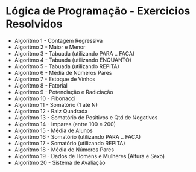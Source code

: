 # Lógica de Programação - Exercicios Resolvidos

* Algoritmo 1 - Contagem Regressiva
* Algoritmo 2 - Maior e Menor
* Algoritmo 3 - Tabuada (utilizando PARA .. FACA)
* Algoritmo 4 - Tabuada (utilizando ENQUANTO)
* Algoritmo 5 - Tabuada (utilizando REPITA)
* Algoritmo 6 - Média de Números Pares
* Algoritmo 7 - Estoque de Vinhos
* Algoritmo 8 - Fatorial
* Algoritmo 9 - Potenciação e Radiciação
* Algoritmo 10 - Fibonacci
* Algoritmo 11 - Somatório (1 até N)
* Algoritmo 12 - Raiz Quadrada
* Algoritmo 13 - Somatório de Positivos e Qtd de Negativos
* Algoritmo 14 - Impares (entre 100 e 200)
* Algoritmo 15 - Média de Alunos
* Algoritmo 16 - Somatório (utilizando PARA .. FACA)
* Algoritmo 17 - Somatório (utilizando REPITA)
* Algoritmo 18 - Média de Números Pares
* Algoritmo 19 - Dados de Homens e Mulheres (Altura e Sexo)
* Algoritmo 20 - Sistema de Avaliação

